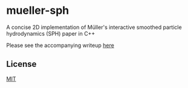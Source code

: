 # mueller-sph
A concise 2D implementation of Müller's interactive smoothed particle hydrodynamics (SPH) paper in C++

Please see the accompanying writeup [here](https://lucasschuermann.com/writing/implementing-sph-in-2d)

## License
[MIT](https://lucasschuermann.com/license.txt)
